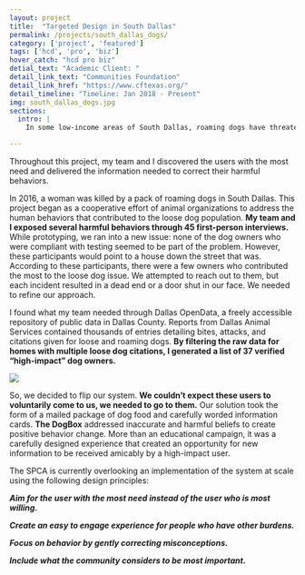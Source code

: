 ```yaml
---
layout: project
title:  "Targeted Design in South Dallas"
permalink: /projects/south_dallas_dogs/
category: ['project', 'featured']
tags: ['hcd', 'pro', 'biz']
hover_catch: "hcd pro biz"
detial_text: "Academic Client: "
detail_link_text: "Communities Foundation"
detail_link_href: "https://www.cftexas.org/"
detail_timeline: "Timeline: Jan 2018 - Present"
img: south_dallas_dogs.jpg
sections:
  intro: |
    In some low-income areas of South Dallas, roaming dogs have threatened the safety of locals. However, many of these dogs are only loose due to the behavior of their owners. After thorough research of the community, it turns out that a few dog owners have a disproportionate impact on the loose dog problem in South Dallas. How might we design for these high-impact users?

---
```


Throughout this project, my team and I discovered the users with the most need and delivered the information needed to correct their harmful behaviors.

In 2016, a woman was killed by a pack of roaming dogs in South Dallas. This project began as a cooperative effort of animal organizations to address the human behaviors that contributed to the loose dog population. __My team and I exposed several harmful behaviors through 45 first-person interviews.__ While prototyping, we ran into a new issue: none of the dog owners who were compliant with testing seemed to be part of the problem. However, these participants would point to a house down the street that was. According to these participants, there were a few owners who contributed the most to the loose dog issue. We attempted to reach out to them, but each incident resulted in a dead end or a door shut in our face. We needed to refine our approach. 

I found what my team needed through Dallas OpenData, a freely accessible repository of public data in Dallas County. Reports from Dallas Animal Services contained thousands of entries detailing bites, attacks, and citations given for loose and roaming dogs. __By filtering the raw data for homes with multiple loose dog citations, I generated a list of 37 verified “high-impact” dog owners.__

<img src="../../assets/img/box-gif-resized.gif" class="project-body-image"/>
 
So, we decided to flip our system. __We couldn’t expect these users to voluntarily come to us, we needed to go to them.__ Our solution took the form of a mailed package of dog food and carefully worded information cards. __The DogBox__ addressed inaccurate and harmful beliefs to create positive behavior change. More than an educational campaign, it was a carefully designed experience that created an opportunity for new information to be received amicably by a high-impact user. 

The SPCA is currently overlooking an implementation of the system at scale using the following design principles:

___Aim for the user with the most need instead of the user who is most willing.___

___Create an easy to engage experience for people who have other burdens.___

___Focus on behavior by gently correcting misconceptions.___

___Include what the community considers to be most important.___